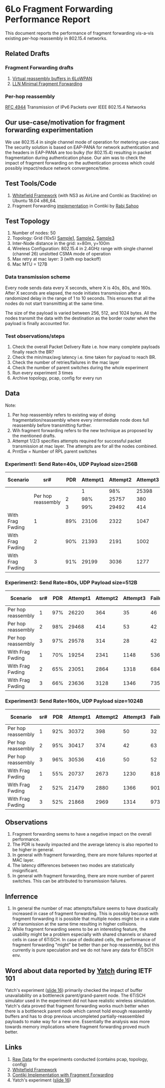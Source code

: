 # 6Lo Fragment Forwarding Performance Report

This document reports the performance of fragment forwarding vis-a-vis existing
per-hop reassembly in 802.15.4 networks.

## Related Drafts

### Fragment Forwarding drafts
1. [Virtual reassembly buffers in
6LoWPAN](https://datatracker.ietf.org/doc/draft-ietf-lwig-6lowpan-virtual-reassembly/)
2. [LLN Minimal Fragment
Forwarding](https://datatracker.ietf.org/doc/draft-watteyne-6lo-minimal-fragment/)

### Per-hop reassembly
[RFC 4944](https://tools.ietf.org/html/rfc4944) Transmission of IPv6 Packets
over IEEE 802.15.4 Networks

## Our use-case/motivation for fragment forwarding experimentation
We use 802.15.4 in single channel mode of operation for metering use-case. The
security solution is based on EAP-PANA for network authentication and the
headers in EAP-PANA are too bulky (for 802.15.4) resulting in packet
fragmentation during authentication phase. Our aim was to check the impact of
fragment forwarding on the authentication process which could possibly
impact/reduce network convergence/time.

## Test Tools/Code
1. [Whitefield Framework](https://github.com/whitefield-framework/whitefield)
(with NS3 as AirLine and Contiki as Stackline) on Ubuntu 18.04 x86_64.
2. Fragment Forwarding
[implementation](https://github.com/rabinsahoo/6lowpan_fragment_forwarding) in
Contiki by [Rabi Sahoo](https://github.com/rabinsahoo)

## Test Topology
1. Number of nodes: 50
2. Topology: Grid (10x5)
[Sample1](https://github.com/rabinsahoo/pcap_topo/blob/master/FragmentForwardingSim/pos_1024_r1.png),
[Sample2](https://github.com/rabinsahoo/pcap_topo/blob/master/FragmentForwardingSim/pos_1024_r2.png),
[Sample3](https://github.com/rabinsahoo/pcap_topo/blob/master/FragmentForwardingSim/pos_1024_r3.png)
3. Inter-Node distance in the grid: x=80m, y=100m
4. Wireless Configuration: 802.15.4 in 2.4GHz range with single channel (channel 26) unslotted CSMA mode of operation
5. Max retry at mac layer: 3 (with exp backoff)
6. Mac MTU = 127B

### Data transmission scheme
Every node sends data every X seconds, where X is 40s, 80s, and 160s. After X
seconds are elapsed, the node initiates transmission after a randomized delay
in the range of 1 to 10 seconds. This ensures that all the nodes do not start
transmitting at the same time.

The size of the payload is varied between 256, 512, and 1024 bytes. All the
nodes transmit the data with the destination as the border router when the
payload is finally accounted for.

### Test observations/steps
1. Check the overall Packet Delivery Rate i.e. how many complete payloads finally reach the BR?
2. Check the min/max/avg latency i.e. time taken for payload to reach BR.
3. Check the number of retries/failures in the mac layer
4. Check the number of parent switches during the whole experiment
5. Run every experiment 3 times
6. Archive topology, pcap, config for every run

## Data

Note:
1. Per hop reassembly refers to existing way of doing fragmentation/reassembly where every intermediate node does full reassembly before transmitting further.
2. Wih fragment forwarding refers to the new technique as proposed by the mentioned drafts.
3. Attempt 1/2/3 specifies attempts required for successful packet transmission at mac layer. The attempts are for all the nodes combined.
4. PrntSw = Number of RPL parent switches

### Experiment1: Send Rate=40s, UDP Payload size=256B
| Scenario | sr# | PDR | Attempt1 | Attempt2 | Attempt3 | Failure | Latency(ms) min/max/avg | # PrntSw |
|----------|-----|-----|----------|----------|----------|---------|-------------------------|----------|
<td rowspan=3>Per hop reassembly</td>| | 1 | 98% | 25398 | 393 | 46 | 42 | 20/424/120 | 27 |
| | 2 | 98% | 25757 | 380 | 51 | 36 | 19/412/122 | 30 |
| | 3 | 99% | 29492 | 414 | 58 | 34 | 18/423/122 | 30 |
| With Frag Fwding   | 1 | 89% | 23106 | 2322 | 1047 | 297 | 16/370/118 | 32 |
| With Frag Fwding   | 2 | 90% | 21393 | 2191 | 1002 | 271 | 14/365/120 | 32 |
| With Frag Fwding   | 3 | 91% | 29199 | 3036 | 1277 | 326 | 18/420/125 | 42 |

### Experiment2: Send Rate=80s, UDP Payload size=512B
| Scenario | sr# | PDR | Attempt1 | Attempt2 | Attempt3 | Failure | Latency(ms) min/max/avg | # PrntSw |
|----------|-----|-----|----------|----------|----------|---------|-------------------------|----------|
| Per hop reassembly | 1 | 97% | 26220 | 364 | 35 | 46 | 33/650/213 | 27 |
| Per hop reassembly | 2 | 98% | 29468 | 414 | 53 | 42 | 32/569/218 | 26 |
| Per hop reassembly | 3 | 97% | 29578 | 314 | 28 | 42 | 34/550/222 | 47 |
| With Frag Fwding   | 1 | 70% | 19254 | 2341 | 1148 | 536 | 34/2723/228 | 38 |
| With Frag Fwding   | 2 | 65% | 23051 | 2864 | 1318 | 684 | 28/545/230 | 60 |
| With Frag Fwding   | 3 | 66% | 23636 | 3128 | 1346 | 735 | 34/540/221 | 45 |

### Experiment3: Send Rate=160s, UDP Payload size=1024B
| Scenario | sr# | PDR | Attempt1 | Attempt2 | Attempt3 | Failure | Latency(ms) min/max/avg | # PrntSw |
|----------|-----|-----|----------|----------|----------|---------|-------------------------|----------|
| Per hop reassembly | 1 | 92% | 30372 | 398 | 50 | 32 | 70/12533/385 | 22 |
| Per hop reassembly | 2 | 95% | 30417 | 374 | 42 | 63 | 60/2173/410 | 20 |
| Per hop reassembly | 3 | 96% | 30536 | 416 | 50 | 52 | 62/1156/367 | 19 |
| With Frag Fwding   | 1 | 55% | 20737 | 2673 | 1230 | 818 | 64/4270/412 | 62 |
| With Frag Fwding   | 2 | 52% | 21479 | 2880 | 1366 | 901 | 61/4898/393 | 60 |
| With Frag Fwding   | 3 | 52% | 21868 | 2969 | 1314 | 973 | 63/10987/421 | 87 |

## Observations

1. Fragment forwarding seems to have a negative impact on the overall performance.
2. The PDR is heavily impacted and the average latency is also reported to be higher in general.
3. In general with fragment forwarding, there are more failures reported at MAC layer.
4. The latency differences between two modes are statistically insignificant.
5. In general with fragment forwarding, there are more number of parent switches. This can be attributed to transmission failures.

## Inferrence
1. In general the number of mac attempts/failure seems to have drastically
increased in case of fragment forwarding. This is possibly because with
fragment forwarding it is possible that multiple nodes might be in a state of
transmission at the same time resulting in higher collisions.
2. While fragment forwarding seems to be an interesting feature, the usability
might be a problem especially with shared channels or shared cells in case of
6TiSCH. In case of dedicated cells, the performance of fragment forwarding
"might" be better than per hop reassembly, but this currently is pure
speculation and we do not have any data for 6TiSCH env.

## Word about data reported by [Yatch](https://github.com/yatch) during IETF 101
Yatch's experiment ([slide
16](https://datatracker.ietf.org/meeting/101/materials/slides-101-6lo-fragmentation-design-team-formation-update-00.pdf))
primarily checked the impact of buffer unavailability on a bottleneck
parent/grand-parent node. The 6TiSCH simulator used in the experiment did not
have realistic wireless simulation. Yatch's data proved that fragment
forwarding works much better when there is a bottleneck parent node which
cannot hold enough reassembly buffers and has to drop previous uncompleted
partially-reassembled payloads to make way for a new one. Essentially the
analysis was more towards memory implications where fragment forwarding proved
much better.

## Links
1. [Raw Data](https://github.com/rabinsahoo/pcap_topo) for the experiments conducted (contains pcap, topology, config)
2. [Whitefield Framework](https://github.com/whitefield-framework/whitefield)
3. [Contiki Implementation with Fragment Forwarding](https://github.com/rabinsahoo/6lowpan_fragment_forwarding)
4. Yatch's experiment ([slide 16](https://datatracker.ietf.org/meeting/101/materials/slides-101-6lo-fragmentation-design-team-formation-update-00.pdf))
